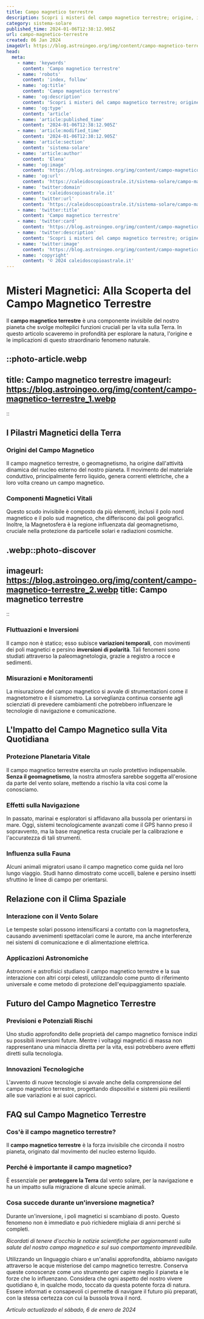 ```yaml
---
title: Campo magnetico terrestre
description: Scopri i misteri del campo magnetico terrestre; origine, importanza e i cambiamenti in corso per il nostro pianeta. Eccita la tua curiosità!
category: sistema-solare
published_time: 2024-01-06T12:38:12.905Z
url: campo-magnetico-terrestre
created: 06 Jan 2024
imageUrl: https://blog.astroingeo.org/img/content/campo-magnetico-terrestre_1.webp
head:
  meta:
    - name: 'keywords'
      content: 'Campo magnetico terrestre'
    - name: 'robots'
      content: 'index, follow'
    - name: 'og:title'
      content: 'Campo magnetico terrestre'
    - name: 'og:description'
      content: 'Scopri i misteri del campo magnetico terrestre; origine, importanza e i cambiamenti in corso per il nostro pianeta. Eccita la tua curiosità!'
    - name: 'og:type'
      content: 'article'
    - name: 'article:published_time'
      content: '2024-01-06T12:38:12.905Z'
    - name: 'article:modified_time'
      content: '2024-01-06T12:38:12.905Z'
    - name: 'article:section'
      content: 'sistema-solare'
    - name: 'article:author'
      content: 'Elena'
    - name: 'og:image'
      content: 'https://blog.astroingeo.org/img/content/campo-magnetico-terrestre_1.webp'
    - name: 'og:url'
      content: 'https://caleidoscopioastrale.it/sistema-solare/campo-magnetico-terrestre'
    - name: 'twitter:domain'
      content: 'caleidoscopioastrale.it'
    - name: 'twitter:url'
      content: 'https://caleidoscopioastrale.it/sistema-solare/campo-magnetico-terrestre'
    - name: 'twitter:title'
      content: 'Campo magnetico terrestre'
    - name: 'twitter:card'
      content: 'https://blog.astroingeo.org/img/content/campo-magnetico-terrestre_1.webp'
    - name: 'twitter:description'
      content: 'Scopri i misteri del campo magnetico terrestre; origine, importanza e i cambiamenti in corso per il nostro pianeta. Eccita la tua curiosità!'
    - name: 'twitter:image'
      content: 'https://blog.astroingeo.org/img/content/campo-magnetico-terrestre_1.webp'
    - name: 'copyright'
      content: '© 2024 caleidoscopioastrale.it'
---
```

# **Misteri Magnetici: Alla Scoperta del Campo Magnetico Terrestre**

Il **campo magnetico terrestre** è una componente invisibile del nostro pianeta che svolge molteplici funzioni cruciali per la vita sulla Terra. In questo articolo scaveremo in profondità per esplorare la natura, l'origine e le implicazioni di questo straordinario fenomeno naturale.

::photo-article.webp
---
title: Campo magnetico terrestre
imageurl: https://blog.astroingeo.org/img/content/campo-magnetico-terrestre_1.webp
---
::

## I Pilastri Magnetici della Terra

### **Origini del Campo Magnetico**
Il campo magnetico terrestre, o geomagnetismo, ha origine dall'attività dinamica del nucleo esterno del nostro pianeta. Il movimento del materiale conduttivo, principalmente ferro liquido, genera correnti elettriche, che a loro volta creano un campo magnetico.

### **Componenti Magnetici Vitali**
Questo scudo invisibile è composto da più elementi, inclusi il polo nord magnetico e il polo sud magnetico, che differiscono dai poli geografici. Inoltre, la Magnetosfera è la regione influenzata dal geomagnetismo, cruciale nella protezione da particelle solari e radiazioni cosmiche.

.webp::photo-discover
---
imageurl: https://blog.astroingeo.org/img/content/campo-magnetico-terrestre_2.webp
title: Campo magnetico terrestre
---
::

### **Fluttuazioni e Inversioni**
Il campo non è statico; esso subisce **variazioni temporali**, con movimenti dei poli magnetici e persino **inversioni di polarità**. Tali fenomeni sono studiati attraverso la paleomagnetologia, grazie a registro a rocce e sedimenti.

### **Misurazioni e Monitoramenti**
La misurazione del campo magnetico si avvale di strumentazioni come il magnetometro e il sismometro. La sorveglianza continua consente agli scienziati di prevedere cambiamenti che potrebbero influenzare le tecnologie di navigazione e comunicazione.

## L'Impatto del Campo Magnetico sulla Vita Quotidiana

### **Protezione Planetaria Vitale**
Il campo magnetico terrestre esercita un ruolo protettivo indispensabile. **Senza il geomagnetismo**, la nostra atmosfera sarebbe soggetta all'erosione da parte del vento solare, mettendo a rischio la vita così come la conosciamo.

### **Effetti sulla Navigazione**
In passato, marinai e esploratori si affidavano alla bussola per orientarsi in mare. Oggi, sistemi tecnologicamente avanzati come il GPS hanno preso il sopravvento, ma la base magnetica resta cruciale per la calibrazione e l'accuratezza di tali strumenti.

### **Influenza sulla Fauna**
Alcuni animali migratori usano il campo magnetico come guida nel loro lungo viaggio. Studi hanno dimostrato come uccelli, balene e persino insetti sfruttino le linee di campo per orientarsi.

## Relazione con il Clima Spaziale

### **Interazione con il Vento Solare**
Le tempeste solari possono intensificarsi a contatto con la magnetosfera, causando avvenimenti spettacolari come le aurore, ma anche interferenze nei sistemi di comunicazione e di alimentazione elettrica.

### **Applicazioni Astronomiche**
Astronomi e astrofisici studiano il campo magnetico terrestre e la sua interazione con altri corpi celesti, utilizzandolo come punto di riferimento universale e come metodo di protezione dell'equipaggiamento spaziale.

## Futuro del Campo Magnetico Terrestre

### **Previsioni e Potenziali Rischi**
Uno studio approfondito delle proprietà del campo magnetico fornisce indizi su possibili inversioni future. Mentre i voltaggi magnetici di massa non rappresentano una minaccia diretta per la vita, essi potrebbero avere effetti diretti sulla tecnologia.

### **Innovazioni Tecnologiche**
L'avvento di nuove tecnologie si avvale anche della comprensione del campo magnetico terrestre, progettando dispositivi e sistemi più resilienti alle sue variazioni e ai suoi capricci.

## FAQ sul Campo Magnetico Terrestre

### **Cos'è il campo magnetico terrestre?**
Il **campo magnetico terrestre** è la forza invisibile che circonda il nostro pianeta, originato dal movimento del nucleo esterno liquido.

### **Perché è importante il campo magnetico?**
È essenziale per **proteggere la Terra** dal vento solare, per la navigazione e ha un impatto sulla migrazione di alcune specie animali.

### **Cosa succede durante un'inversione magnetica?**
Durante un'inversione, i poli magnetici si scambiano di posto. Questo fenomeno non è immediato e può richiedere migliaia di anni perché si completi.

*Ricordati di tenere d'occhio le notizie scientifiche per aggiornamenti sulla salute del nostro campo magnetico e sul suo comportamento imprevedibile.*

Utilizzando un linguaggio chiaro e un'analisi approfondita, abbiamo navigato attraverso le acque misteriose del campo magnetico terrestre. Conserva queste conoscenze come uno strumento per capire meglio il pianeta e le forze che lo influenzano. Considera che ogni aspetto del nostro vivere quotidiano è, in qualche modo, toccato da questa potente forza di natura. Essere informati e consapevoli ci permette di navigare il futuro più preparati, con la stessa certezza con cui la bussola trova il nord.

_Artículo actualizado el sábado, 6 de enero de 2024_